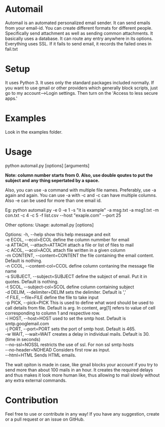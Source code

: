 # Automail
Automail is an automated personalized email sender. It can send emails from your email-id. You can create different formats for different people. Specifically send attachment as well as sending common attachments. It basically uses a database. It can route any entry anywhere in its options. Everything uses SSL. If it fails to send email, it records the failed ones in fail.txt
# Setup
It uses Python 3. It uses only the standard packages included normally.
If you want to use gmail or other providers which generally block scripts, just go to my account-->Login settings. Then turn on the 'Access to less secure apps.'
# Examples
Look in the examples folder.
# Usage
python automail.py [options] [arguments]

<b>Note: column number starts from 0. Also, use double qoutes to put the subject and any thing sepertated by a space.</b>


Also, you can use -a command with multiple file names. Preferably, use -a again and again. You can use -a with -c and -c can have multiple columns. Also -e can be used for more than one email id.

Eg: python automail.py -e 0 -e 1 -s "it is example" -a msg.txt -a msg1.txt -m con.txt -c 4 -c 5 -f list.csv --host "exaple.com" --port 25

Other options:
Usage: automail.py [options]

Options:
  -h, --help            show this help message and exit<br>
  -e ECOL, --ecol=ECOL  define the column nummber for email<br>
  -a ATTACH, --attach=ATTACH
                        attach a file or list of files to mail<br>
  -c ACOL, --acol=ACOL  attach file written in a given column<br>
  -m CONTENT, --content=CONTENT   the file containing the email content. Default is nothing.<br>
  -n CCOL, --content-col=CCOL       define column contaning the message file name<br>
  -s SUBJECT, --subject=SUBJECT      define the subject of email. Put it in quotes. Default is nothing.<br>
  -t SCOL, --subject-col=SCOL     define column containing subject<br>
  -d DELIM, --delimiter=DELIM       sets the delimiter. Default is ','<br>
  -f FILE, --file=FILE  define the file to take input<br>
  -p PICK, --pick=PICK  This is used to define what word should be used to
                        call details from file. Default is arg. In content,
                        arg[1] refers to value of cell corresponding to column
                        1 and respective row.<br>
  -i HOST, --host=HOST  used to set the smtp host. Default is
                        smtp.googlemail.com<br>
  -j PORT, --port=PORT  sets the port of smtp host. Default is 465.<br>
  -w WAIT, --wait=WAIT  creates a delay in individual mails. Default is 30. (time in seconds)<br>
  --no-ssl=NOSSL        restricts the use of ssl. For non ssl smtp hosts<br>
  --no-header=NOHEAD    Considers first row as input.<br>
  --html=HTML           Sends HTML emails.
  
  The wait opiton is made in case, like gmail blocks your account if you try to send more than about 100 mails in an hour. It creates the   required delays and thus makes it look more human like, thus allowing to mail slowly without any extra external commands.
# Contribution
Feel free to use or contribute in any way! If you have any suggestion, create or a pull request or an issue on GitHub.
